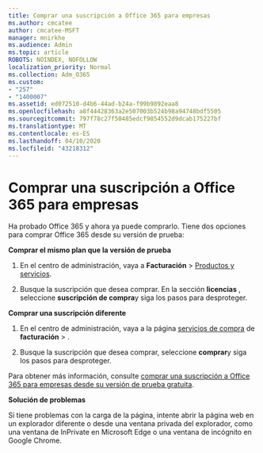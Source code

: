 ```yaml
---
title: Comprar una suscripción a Office 365 para empresas
ms.author: cmcatee
author: cmcatee-MSFT
manager: mnirkhe
ms.audience: Admin
ms.topic: article
ROBOTS: NOINDEX, NOFOLLOW
localization_priority: Normal
ms.collection: Adm_O365
ms.custom:
- "257"
- "1400007"
ms.assetid: ed072510-d4b6-44ad-b24a-f99b9892eaa8
ms.openlocfilehash: a8f44428363a2e507003b524b98a94748bdf5505
ms.sourcegitcommit: 797f78c27f50485edcf9854552d9dcab175227bf
ms.translationtype: MT
ms.contentlocale: es-ES
ms.lasthandoff: 04/10/2020
ms.locfileid: "43218312"
---
```

# <a name="buy-a-subscription-to-office-365-for-business"></a>Comprar una suscripción a Office 365 para empresas

Ha probado Office 365 y ahora ya puede comprarlo. Tiene dos opciones para comprar Office 365 desde su versión de prueba:
  
 **Comprar el mismo plan que la versión de prueba**
  
1. En el centro de administración, vaya a **Facturación** \> [Productos y servicios](https://go.microsoft.com/fwlink/p/?linkid=842054).

2. Busque la suscripción que desea comprar. En la sección **licencias** , seleccione **suscripción de compra**y siga los pasos para desproteger.

**Comprar una suscripción diferente**
  
1. En el centro de administración, vaya a la página [servicios de compra](https://go.microsoft.com/fwlink/p/?linkid=868433) de **facturación** \> .

3. Busque la suscripción que desea comprar, seleccione **comprar**y siga los pasos para desproteger.

Para obtener más información, consulte [comprar una suscripción a Office 365 para empresas desde su versión de prueba gratuita](https://docs.microsoft.com/office365/admin/subscriptions-and-billing/buy-a-subscription-from-your-free-trial).

**Solución de problemas**

Si tiene problemas con la carga de la página, intente abrir la página web en un explorador diferente o desde una ventana privada del explorador, como una ventana de InPrivate en Microsoft Edge o una ventana de incógnito en Google Chrome.
